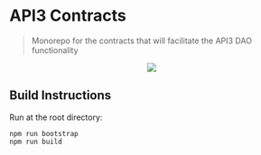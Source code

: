 # API3 Contracts

> Monorepo for the contracts that will facilitate the API3 DAO functionality

<p align="center">
  <img src="https://user-images.githubusercontent.com/19530665/93248938-3afdf400-f799-11ea-8aea-243f05ce2af3.png" />
</p>

## Build Instructions

Run at the root directory:
```
npm run bootstrap
npm run build
```
